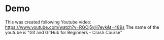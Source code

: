 # Demo

This was created following Youtube video: https://www.youtube.com/watch?v=RGOj5yH7evk&t=489s
The name of the youtube is "Git and GitHub for Beginners - Crash Course"
